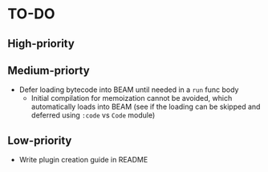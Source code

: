 <!--
 Copyright (c) 2021 Brandon Zimmerman
 
 This software is released under the MIT License.
 https://opensource.org/licenses/MIT
-->

# TO-DO

## High-priority

## Medium-priorty

- Defer loading bytecode into BEAM until needed in a `run` func body
  - Initial compilation for memoization cannot be avoided, which automatically loads into BEAM (see if the loading can be skipped and deferred using `:code` vs `Code` module)

## Low-priority

- Write plugin creation guide in README
